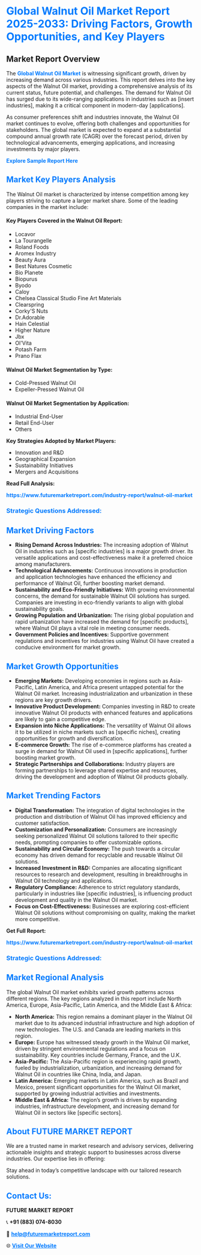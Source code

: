 <h1 style="color: #007BFF;">Global Walnut Oil Market Report 2025-2033: Driving Factors, Growth Opportunities, and Key Players</h1>

<section id="overview">
<h2>Market Report Overview</h2>
<p>The <a href="https://www.futuremarketreport.com/industry-report/walnut-oil-market" style="color: #007BFF; text-decoration: none;"><strong>Global Walnut Oil Market</strong></a> is witnessing significant growth, driven by increasing demand across various industries. This report delves into the key aspects of the Walnut Oil market, providing a comprehensive analysis of its current status, future potential, and challenges. The demand for Walnut Oil has surged due to its wide-ranging applications in industries such as [insert industries], making it a critical component in modern-day [applications].</p>
<p>As consumer preferences shift and industries innovate, the Walnut Oil market continues to evolve, offering both challenges and opportunities for stakeholders. The global market is expected to expand at a substantial compound annual growth rate (CAGR) over the forecast period, driven by technological advancements, emerging applications, and increasing investments by major players.</p>
</section>

<section id="overview">
<p><a href="https://www.futuremarketreport.com/request-sample/reportId=98567" style="color: #007BFF; text-decoration: none;"><strong>Explore Sample Report Here</strong></a></p>
</section>

<section id="key-players">
<h2 style="color: #007BFF;">Market Key Players Analysis</h2>
<p>The Walnut Oil market is characterized by intense competition among key players striving to capture a larger market share. Some of the leading companies in the market include:</p>
<h4>Key Players Covered in the Walnut Oil Report:</h4>
<ul><li>Locavor</li><li>La Tourangelle</li><li>Roland Foods</li><li>Aromex Industry</li><li>Beauty Aura</li><li>Best Natures Cosmetic</li><li>Bio Planete</li><li>Biopurus</li><li>Byodo</li><li>Caloy</li><li>Chelsea Classical Studio Fine Art Materials</li><li>Clearspring</li><li>Corky&#039;S Nuts</li><li>Dr.Adorable</li><li>Hain Celestial</li><li>Higher Nature</li><li>Jbx</li><li>Ol&#039;Vita</li><li>Potash Farm</li><li>Prano Flax</li></ul>
<h4>Walnut Oil Market Segmentation by Type:</h4>
<ul><li>Cold-Pressed Walnut Oil</li><li>Expeller-Pressed Walnut Oil</li></ul>

<h4>Walnut Oil Market Segmentation by Application:</h4>
<ul><li>Industrial End-User</li><li>Retail End-User</li><li>Others</li></ul>
<p><strong>Key Strategies Adopted by Market Players:</strong></p>
<ul>
<li>Innovation and R&D</li>
<li>Geographical Expansion</li>
<li>Sustainability Initiatives</li>
<li>Mergers and Acquisitions</li>
</ul>
</section>

<section>
<p><strong>Read Full Analysis: </strong></p><a href="https://www.futuremarketreport.com/industry-report/walnut-oil-market" style="color: #007BFF; text-decoration: none;"><strong>https://www.futuremarketreport.com/industry-report/walnut-oil-market</strong></a>
<h3 style="color: #007BFF;">Strategic Questions Addressed:</h3>
</section>

<section id="driving-factors">
<h2 style="color: #007BFF;">Market Driving Factors</h2>
<ul>
<li><strong>Rising Demand Across Industries:</strong> The increasing adoption of Walnut Oil in industries such as [specific industries] is a major growth driver. Its versatile applications and cost-effectiveness make it a preferred choice among manufacturers.</li>
<li><strong>Technological Advancements:</strong> Continuous innovations in production and application technologies have enhanced the efficiency and performance of Walnut Oil, further boosting market demand.</li>
<li><strong>Sustainability and Eco-Friendly Initiatives:</strong> With growing environmental concerns, the demand for sustainable Walnut Oil solutions has surged. Companies are investing in eco-friendly variants to align with global sustainability goals.</li>
<li><strong>Growing Population and Urbanization:</strong> The rising global population and rapid urbanization have increased the demand for [specific products], where Walnut Oil plays a vital role in meeting consumer needs.</li>
<li><strong>Government Policies and Incentives:</strong> Supportive government regulations and incentives for industries using Walnut Oil have created a conducive environment for market growth.</li>
</ul>
</section>

<section id="growth-opportunities">
<h2 style="color: #007BFF;">Market Growth Opportunities</h2>
<ul>
<li><strong>Emerging Markets:</strong> Developing economies in regions such as Asia-Pacific, Latin America, and Africa present untapped potential for the Walnut Oil market. Increasing industrialization and urbanization in these regions are key growth drivers.</li>
<li><strong>Innovative Product Development:</strong> Companies investing in R&D to create innovative Walnut Oil products with enhanced features and applications are likely to gain a competitive edge.</li>
<li><strong>Expansion into Niche Applications:</strong> The versatility of Walnut Oil allows it to be utilized in niche markets such as [specific niches], creating opportunities for growth and diversification.</li>
<li><strong>E-commerce Growth:</strong> The rise of e-commerce platforms has created a surge in demand for Walnut Oil used in [specific applications], further boosting market growth.</li>
<li><strong>Strategic Partnerships and Collaborations:</strong> Industry players are forming partnerships to leverage shared expertise and resources, driving the development and adoption of Walnut Oil products globally.</li>
</ul>
</section>

<section id="trending-factors">
<h2 style="color: #007BFF;">Market Trending Factors</h2>
<ul>
<li><strong>Digital Transformation:</strong> The integration of digital technologies in the production and distribution of Walnut Oil has improved efficiency and customer satisfaction.</li>
<li><strong>Customization and Personalization:</strong> Consumers are increasingly seeking personalized Walnut Oil solutions tailored to their specific needs, prompting companies to offer customizable options.</li>
<li><strong>Sustainability and Circular Economy:</strong> The push towards a circular economy has driven demand for recyclable and reusable Walnut Oil solutions.</li>
<li><strong>Increased Investment in R&D:</strong> Companies are allocating significant resources to research and development, resulting in breakthroughs in Walnut Oil technology and applications.</li>
<li><strong>Regulatory Compliance:</strong> Adherence to strict regulatory standards, particularly in industries like [specific industries], is influencing product development and quality in the Walnut Oil market.</li>
<li><strong>Focus on Cost-Effectiveness:</strong> Businesses are exploring cost-efficient Walnut Oil solutions without compromising on quality, making the market more competitive.</li>
</ul>
</section>

<section>
<p><strong>Get Full Report: </strong></p><a href="https://www.futuremarketreport.com/industry-report/walnut-oil-market" style="color: #007BFF; text-decoration: none;"><strong>https://www.futuremarketreport.com/industry-report/walnut-oil-market</strong></a>
<h3 style="color: #007BFF;">Strategic Questions Addressed:</h3>
</section>


<section id="regional-analysis">
<h2 style="color: #007BFF;">Market Regional Analysis</h2>
<p>The global Walnut Oil market exhibits varied growth patterns across different regions. The key regions analyzed in this report include North America, Europe, Asia-Pacific, Latin America, and the Middle East & Africa:</p>
<ul>
<li><strong>North America:</strong> This region remains a dominant player in the Walnut Oil market due to its advanced industrial infrastructure and high adoption of new technologies. The U.S. and Canada are leading markets in this region.</li>
<li><strong>Europe:</strong> Europe has witnessed steady growth in the Walnut Oil market, driven by stringent environmental regulations and a focus on sustainability. Key countries include Germany, France, and the U.K.</li>
<li><strong>Asia-Pacific:</strong> The Asia-Pacific region is experiencing rapid growth, fueled by industrialization, urbanization, and increasing demand for Walnut Oil in countries like China, India, and Japan.</li>
<li><strong>Latin America:</strong> Emerging markets in Latin America, such as Brazil and Mexico, present significant opportunities for the Walnut Oil market, supported by growing industrial activities and investments.</li>
<li><strong>Middle East & Africa:</strong> The region’s growth is driven by expanding industries, infrastructure development, and increasing demand for Walnut Oil in sectors like [specific sectors].</li>
</ul>
</section>

<footer>
<h2 style="color: #007BFF;">About FUTURE MARKET REPORT</h2>
<p>We are a trusted name in market research and advisory services, delivering actionable insights and strategic support to businesses across diverse industries. Our expertise lies in offering:</p>

<p>Stay ahead in today’s competitive landscape with our tailored research solutions.</p>

<h2 style="color: #007BFF;">Contact Us:</h2>
<p><strong>FUTURE MARKET REPORT</strong></p>
<p>📞 <strong>+91 (883) 074-8030</strong></p>
<p>📧 <strong><a href="mailto:help@futuremarketreport.com" style="color: #007BFF;">help@futuremarketreport.com</a></strong></p>
<p>🌐 <strong><a href="https://www.futuremarketreport.com/" style="color: #007BFF;">Visit Our Website</a></strong></p>
</footer>